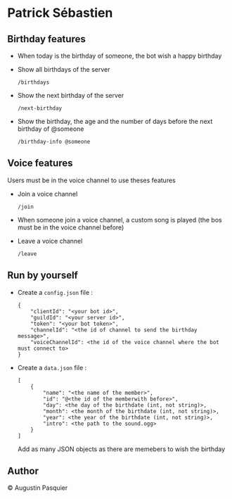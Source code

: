 # Patrick Sébastien

## Birthday features

- When today is the birthday of someone, the bot wish a happy birthday

- Show all birthdays of the server

    `/birthdays`

- Show the next birthday of the server

    `/next-birthday`

- Show the birthday, the age and the number of days before the next birthday of @someone

    `/birthday-info @someone`

## Voice features

Users must be in the voice channel to use theses features

- Join a voice channel

    `/join`

- When someone join a voice channel, a custom song is played (the bos must be in the voice channel before)

- Leave a voice channel

    `/leave`

## Run by yourself

- Create a `config.json` file :
    
    ```
    {
        "clientId": "<your bot id>",
        "guildId": "<your server id>",
        "token": "<your bot token>",
        "channelId": "<the id of channel to send the birthday message>",
        "voiceChannelId": <the id of the voice channel where the bot must connect to>
    }
    ```

- Create a `data.json` file :

    ```
    [
        {
            "name": "<the name of the member>",
            "id": "@<the id of the memberwith before>",
            "day": <the day of the birthdate (int, not string)>,
            "month": <the month of the birthdate (int, not string)>,
            "year": <the year of the birthdate (int, not string)>,
            "intro": <the path to the sound.ogg>
        }
    ]
    ```

    Add as many JSON objects as there are memebers to wish the birthday

## Author

© Augustin Pasquier
